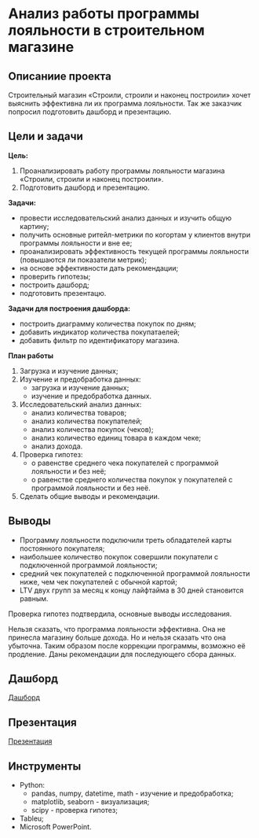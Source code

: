 # Анализ работы программы лояльности в строительном магазине
## Описаниие проекта
Строительный магазин «Строили, строили и наконец построили» хочет выяснить эффективна ли их программа лояльности. Так же заказчик попросил подготовить дашборд и презентацию.


## Цели и задачи
**Цель:** 
1. Проанализировать работу программы лояльности магазина «Строили, строили и наконец построили».
2. Подготовить дашборд и презентацию.


**Задачи:**
* провести исследовательский анализ данных и изучить общую картину;
* получить основные ритейл-метрики по когортам у клиентов внутри программы лояльности и вне ее;
* проанализировать эффективность текущей программы лояльности (повышаются ли показатели метрик);
* на основе эффективности дать рекомендации;
* проверить гипотезы;
* построить дашборд;
* подготовить презентацю.

**Задачи для построения дашборда:**
* построить диаграмму количества покупок по дням;
* добавить индикатор количества покупатаелей;
* добавить фильтр по идентификатору магазина.

**План работы**
1. Загрузка и изучение данных;
2. Изучение и предобработка данных:
    - загрузка и изучение данных;
    - изучение и предобработка данных.   
3. Исследовательский анализ данных:
    - анализ количества товаров;
    - анализ количества покупателей;
    - анализ количества покупок (чеков);
    - анализ количество единиц товара в каждом чеке;
    - анализ дохода.
4. Проверка гипотез:
    - о равенстве среднего чека покупателей с программой лояльности и без неё;
    - о равенстве среднего количества покупок у покупателей с программой лояльности и без неё.
5. Сделать общие выводы и рекомендации.

## Выводы
- Программу лояльности подключили треть обладателей карты постоянного покупателя;
- наибольшее количество покупок совершили покупатели с подключенной программой лояльности;
- средний чек покупателей с подключенной программой лояльности ниже, чем чек покупателей с обычной картой;
- LTV двух групп за месяц к концу лайфтайма в 30 дней становится равным.

Проверка гипотез подтвердила, основные выводы исследования.

Нельзя сказать, что программа лояльности эффективна. Она не принесла магазину больше дохода. Но и нельзя сказать что она убыточна. Таким образом после коррекции программы, возможно её продление. 
Даны рекомендации для последующего сбора данных.

## Дашборд

[Дашборд](https://public.tableau.com/views/Dailypurchases/Dashboard1?:language=en-US&:display_count=n&:origin=viz_share_link)

## Презентация
[Презентация](https://disk.yandex.ru/i/Xhc4jLER2vdfXQ)

## Инструменты
* Python:
    * pandas, numpy, datetime, math - изучение и предобработка;
    * matplotlib, seaborn - визуализация;
    * scipy - проверка гипотез;
* Tableu;
* Microsoft PowerPoint.
